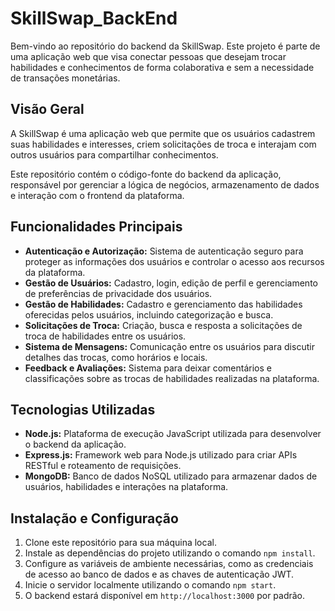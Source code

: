 # SkillSwap_BackEnd

Bem-vindo ao repositório do backend da SkillSwap. Este projeto é parte de uma aplicação web que visa conectar pessoas que desejam trocar habilidades e conhecimentos de forma colaborativa e sem a necessidade de transações monetárias.

## Visão Geral

A SkillSwap é uma aplicação web que permite que os usuários cadastrem suas habilidades e interesses, criem solicitações de troca e interajam com outros usuários para compartilhar conhecimentos.

Este repositório contém o código-fonte do backend da aplicação, responsável por gerenciar a lógica de negócios, armazenamento de dados e interação com o frontend da plataforma.

## Funcionalidades Principais

- **Autenticação e Autorização:** Sistema de autenticação seguro para proteger as informações dos usuários e controlar o acesso aos recursos da plataforma.
- **Gestão de Usuários:** Cadastro, login, edição de perfil e gerenciamento de preferências de privacidade dos usuários.
- **Gestão de Habilidades:** Cadastro e gerenciamento das habilidades oferecidas pelos usuários, incluindo categorização e busca.
- **Solicitações de Troca:** Criação, busca e resposta a solicitações de troca de habilidades entre os usuários.
- **Sistema de Mensagens:** Comunicação entre os usuários para discutir detalhes das trocas, como horários e locais.
- **Feedback e Avaliações:** Sistema para deixar comentários e classificações sobre as trocas de habilidades realizadas na plataforma.

## Tecnologias Utilizadas

- **Node.js:** Plataforma de execução JavaScript utilizada para desenvolver o backend da aplicação.
- **Express.js:** Framework web para Node.js utilizado para criar APIs RESTful e roteamento de requisições.
- **MongoDB:** Banco de dados NoSQL utilizado para armazenar dados de usuários, habilidades e interações na plataforma.

## Instalação e Configuração

1. Clone este repositório para sua máquina local.
2. Instale as dependências do projeto utilizando o comando `npm install`.
3. Configure as variáveis de ambiente necessárias, como as credenciais de acesso ao banco de dados e as chaves de autenticação JWT.
4. Inicie o servidor localmente utilizando o comando `npm start`.
5. O backend estará disponível em `http://localhost:3000` por padrão.

